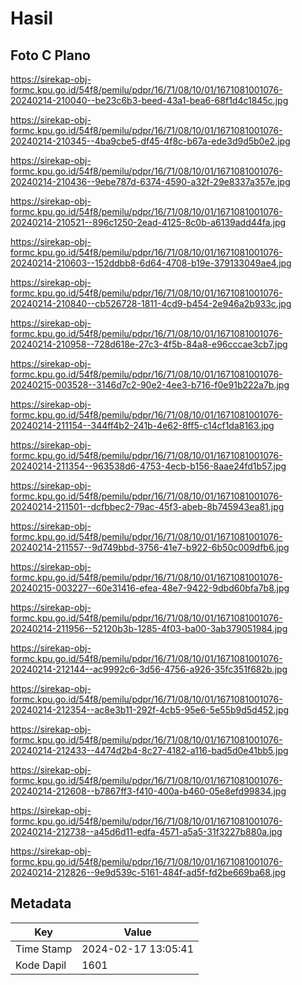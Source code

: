 # Hasil

## Foto C Plano

https://sirekap-obj-formc.kpu.go.id/54f8/pemilu/pdpr/16/71/08/10/01/1671081001076-20240214-210040--be23c6b3-beed-43a1-bea6-68f1d4c1845c.jpg

https://sirekap-obj-formc.kpu.go.id/54f8/pemilu/pdpr/16/71/08/10/01/1671081001076-20240214-210345--4ba9cbe5-df45-4f8c-b67a-ede3d9d5b0e2.jpg

https://sirekap-obj-formc.kpu.go.id/54f8/pemilu/pdpr/16/71/08/10/01/1671081001076-20240214-210436--9ebe787d-6374-4590-a32f-29e8337a357e.jpg

https://sirekap-obj-formc.kpu.go.id/54f8/pemilu/pdpr/16/71/08/10/01/1671081001076-20240214-210521--896c1250-2ead-4125-8c0b-a6139add44fa.jpg

https://sirekap-obj-formc.kpu.go.id/54f8/pemilu/pdpr/16/71/08/10/01/1671081001076-20240214-210603--152ddbb8-6d64-4708-b19e-379133049ae4.jpg

https://sirekap-obj-formc.kpu.go.id/54f8/pemilu/pdpr/16/71/08/10/01/1671081001076-20240214-210840--cb526728-1811-4cd9-b454-2e946a2b933c.jpg

https://sirekap-obj-formc.kpu.go.id/54f8/pemilu/pdpr/16/71/08/10/01/1671081001076-20240214-210958--728d618e-27c3-4f5b-84a8-e96cccae3cb7.jpg

https://sirekap-obj-formc.kpu.go.id/54f8/pemilu/pdpr/16/71/08/10/01/1671081001076-20240215-003528--3146d7c2-90e2-4ee3-b716-f0e91b222a7b.jpg

https://sirekap-obj-formc.kpu.go.id/54f8/pemilu/pdpr/16/71/08/10/01/1671081001076-20240214-211154--344ff4b2-241b-4e62-8ff5-c14cf1da8163.jpg

https://sirekap-obj-formc.kpu.go.id/54f8/pemilu/pdpr/16/71/08/10/01/1671081001076-20240214-211354--963538d6-4753-4ecb-b156-8aae24fd1b57.jpg

https://sirekap-obj-formc.kpu.go.id/54f8/pemilu/pdpr/16/71/08/10/01/1671081001076-20240214-211501--dcfbbec2-79ac-45f3-abeb-8b745943ea81.jpg

https://sirekap-obj-formc.kpu.go.id/54f8/pemilu/pdpr/16/71/08/10/01/1671081001076-20240214-211557--9d749bbd-3756-41e7-b922-6b50c009dfb6.jpg

https://sirekap-obj-formc.kpu.go.id/54f8/pemilu/pdpr/16/71/08/10/01/1671081001076-20240215-003227--60e31416-efea-48e7-9422-9dbd60bfa7b8.jpg

https://sirekap-obj-formc.kpu.go.id/54f8/pemilu/pdpr/16/71/08/10/01/1671081001076-20240214-211956--52120b3b-1285-4f03-ba00-3ab379051984.jpg

https://sirekap-obj-formc.kpu.go.id/54f8/pemilu/pdpr/16/71/08/10/01/1671081001076-20240214-212144--ac9992c6-3d56-4756-a926-35fc351f682b.jpg

https://sirekap-obj-formc.kpu.go.id/54f8/pemilu/pdpr/16/71/08/10/01/1671081001076-20240214-212354--ac8e3b11-292f-4cb5-95e6-5e55b9d5d452.jpg

https://sirekap-obj-formc.kpu.go.id/54f8/pemilu/pdpr/16/71/08/10/01/1671081001076-20240214-212433--4474d2b4-8c27-4182-a116-bad5d0e41bb5.jpg

https://sirekap-obj-formc.kpu.go.id/54f8/pemilu/pdpr/16/71/08/10/01/1671081001076-20240214-212608--b7867ff3-f410-400a-b460-05e8efd99834.jpg

https://sirekap-obj-formc.kpu.go.id/54f8/pemilu/pdpr/16/71/08/10/01/1671081001076-20240214-212738--a45d6d11-edfa-4571-a5a5-31f3227b880a.jpg

https://sirekap-obj-formc.kpu.go.id/54f8/pemilu/pdpr/16/71/08/10/01/1671081001076-20240214-212826--9e9d539c-5161-484f-ad5f-fd2be669ba68.jpg


## Metadata

| Key        | Value               |
| ---------- | ------------------- |
| Time Stamp | 2024-02-17 13:05:41 |
| Kode Dapil | 1601                |




